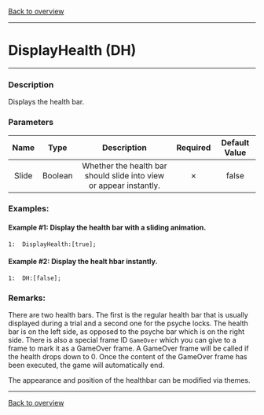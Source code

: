 [Back to overview](index.md)

---
# DisplayHealth (DH)
---
### Description
Displays the health bar.

### Parameters

|Name|Type|Description|Required|Default Value|
|:---:|:---:|:---:|:---:|:---:|
|Slide|Boolean|Whether the health bar should slide into view or appear instantly.|✗|false|

### Examples:
#### Example #1: Display the health bar with a sliding animation.
```
1:  DisplayHealth:[true];
```

#### Example #2: Display the healt hbar instantly.
```
1:  DH:[false];
```

### Remarks:
There are two health bars. The first is the regular health bar that is usually displayed during a trial and a second one for the psyche locks. The health bar is on the left side, as opposed to the psyche bar which is on the right side. There is also a special frame ID `GameOver` which you can give to a frame to mark it as a GameOver frame. A GameOver frame will be called if the health drops down to 0. Once the content of the GameOver frame has been executed, the game will automatically end.

The appearance and position of the healthbar can be modified via themes.

---
[Back to overview](index.md)